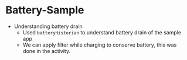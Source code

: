 # Battery-Sample

* Understanding battery drain
  * Used `batteryHistorian` to understand battery drain of the sample app
  * We can apply filter while charging to conserve battery, this was done in the activity.
